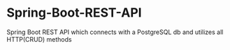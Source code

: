 # Spring-Boot-REST-API
Spring Boot REST API which connects with a PostgreSQL db and utilizes all HTTP(CRUD) methods
